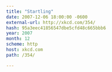 ```yaml
---
title: "Startling"
date: 2007-12-06 18:00:00 -0600
external-url: http://xkcd.com/354/
hash: 95a3eec41856547dbe5cfd48c665bbb6
year: 2007
month: 12
scheme: http
host: xkcd.com
path: /354/

---
```



